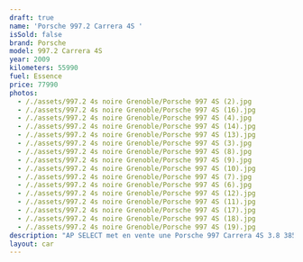```yaml
---
draft: true
name: 'Porsche 997.2 Carrera 4S '
isSold: false
brand: Porsche
model: 997.2 Carrera 4S
year: 2009
kilometers: 55990
fuel: Essence
price: 77990
photos:
  - /./assets/997.2 4s noire Grenoble/Porsche 997 4S (2).jpg
  - /./assets/997.2 4s noire Grenoble/Porsche 997 4S (16).jpg
  - /./assets/997.2 4s noire Grenoble/Porsche 997 4S (4).jpg
  - /./assets/997.2 4s noire Grenoble/Porsche 997 4S (14).jpg
  - /./assets/997.2 4s noire Grenoble/Porsche 997 4S (13).jpg
  - /./assets/997.2 4s noire Grenoble/Porsche 997 4S (3).jpg
  - /./assets/997.2 4s noire Grenoble/Porsche 997 4S (8).jpg
  - /./assets/997.2 4s noire Grenoble/Porsche 997 4S (9).jpg
  - /./assets/997.2 4s noire Grenoble/Porsche 997 4S (10).jpg
  - /./assets/997.2 4s noire Grenoble/Porsche 997 4S (7).jpg
  - /./assets/997.2 4s noire Grenoble/Porsche 997 4S (6).jpg
  - /./assets/997.2 4s noire Grenoble/Porsche 997 4S (12).jpg
  - /./assets/997.2 4s noire Grenoble/Porsche 997 4S (11).jpg
  - /./assets/997.2 4s noire Grenoble/Porsche 997 4S (17).jpg
  - /./assets/997.2 4s noire Grenoble/Porsche 997 4S (18).jpg
  - /./assets/997.2 4s noire Grenoble/Porsche 997 4S (19).jpg
description: "AP SELECT met en vente une Porsche 997 Carrera 4S 3.8 385cv PDK phase 2.\nModèle du 03/2009 avec 56000km.\n\nCouleur Noir metallic, intérieur cuir entendu noir et surpiqûres grise.\n\nVéhicule origine française \U0001F1EB\U0001F1F7 (Porsche Antibes)\n\nLe véhicule est en parfait état avec carnet complet et historique suivi.\n\nLes pneus et freins sont récents, aucun frais a prévoir.\n\nLe véhicule est équipé d’un échappement SCART piloté avec télécommande.\n\nÉquipements et options :\n- Boîte PDK\n- Toit ouvrant électrique\n- Freinage sport étriers rouge\n- Pack Chrono plus\n- Suspensions PASM+\n- Jantes 19\" Turbo\n- Intérieur Cuir entendu\n- Sièges Sport + électrique à mémoire\n- Pack intérieur Alcantara\n- Sono BOSE\n- Volant Sport +\n- Phares PDLS +\n- Phares Xénon +\n- Projecteurs de jour à LED\n- Fond de compteur blanc\n- Sièges chauffants\n- Régulateur de vitesse\n- Aide au stationnement AR\n- Affichage multifonctions plus\n- Climatisation\n- Éclairage et essuie-glaces automatique\n- Rétroviseurs électriques et chauffants\n- Rétroviseurs int / ext Electrochrome\n- Éclairage d’ambiance\n\nDisponible et visible sur RDV pour acheteur sérieux.\n\nPossibilité d'une garantie 3, 6 ou 12 mois en supplément.\n\nRéalisation des démarches d'immatriculation.\n\nAP SELECT c'est des solutions de courtage et conciergerie sur mesure pour profiter librement de sa passion et de son patrimoine.\n\nPrenez le volant, AP SELECT s'occupe du reste."
layout: car
---
```


